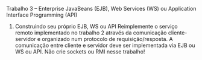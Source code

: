 Trabalho 3 – Enterprise JavaBeans (EJB), Web Services (WS) ou Application Interface Programming (API)
1) Construindo seu próprio EJB, WS ou API
Reimplemente o serviço remoto implementado no trabalho 2 através da comunicação cliente-servidor e organizado num protocolo de requisição/resposta. A comunicação entre cliente e servidor deve ser
implementada via EJB ou WS ou API. Não crie sockets ou RMI nesse trabalho!
